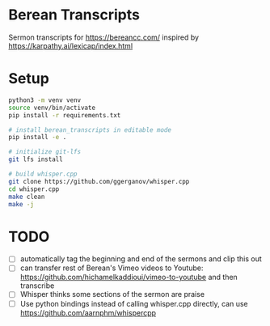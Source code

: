 # Berean Transcripts

Sermon transcripts for <https://bereancc.com/> inspired by <https://karpathy.ai/lexicap/index.html>

# Setup

```bash
python3 -m venv venv
source venv/bin/activate
pip install -r requirements.txt

# install berean_transcripts in editable mode
pip install -e .

# initialize git-lfs
git lfs install

# build whisper.cpp
git clone https://github.com/ggerganov/whisper.cpp
cd whisper.cpp
make clean
make -j
```

# TODO

- [ ] automatically tag the beginning and end of the sermons and clip this out
- [ ] can transfer rest of Berean's Vimeo videos to Youtube: https://github.com/hichamelkaddioui/vimeo-to-youtube and then transcribe
- [ ] Whisper thinks some sections of the sermon are praise
- [ ] Use python bindings instead of calling whisper.cpp directly, can use https://github.com/aarnphm/whispercpp